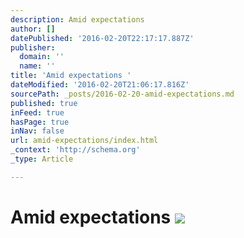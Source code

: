```yaml
---
description: Amid expectations
author: []
datePublished: '2016-02-20T22:17:17.887Z'
publisher:
  domain: ''
  name: ''
title: 'Amid expectations '
dateModified: '2016-02-20T21:06:17.816Z'
sourcePath: _posts/2016-02-20-amid-expectations.md
published: true
inFeed: true
hasPage: true
inNav: false
url: amid-expectations/index.html
_context: 'http://schema.org'
_type: Article

---
```

# Amid expectations ![](https://the-grid-user-content.s3-us-west-2.amazonaws.com/acd56d4d-eaa0-40df-8967-679e60a2168f.png)
